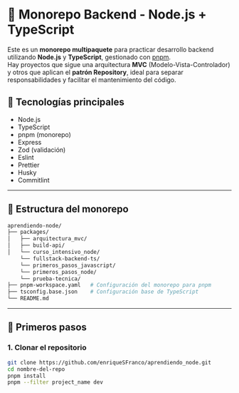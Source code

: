 # 🧱 Monorepo Backend - Node.js + TypeScript

Este es un **monorepo multipaquete** para practicar desarrollo backend utilizando **Node.js** y **TypeScript**, gestionado con [pnpm](https://pnpm.io/).  
Hay proyectos que sigue una arquitectura **MVC** (Modelo-Vista-Controlador) y otros que aplican el **patrón Repository**, ideal para separar responsabilidades y facilitar el mantenimiento del código.


## 🧰 Tecnologías principales

- Node.js
- TypeScript
- pnpm (monorepo)
- Express
- Zod (validación)
- Eslint
- Prettier
- Husky
- Commitlint
---

## 📁 Estructura del monorepo
```bash
aprendiendo-node/
├── packages/
│   ├── arquitectura_mvc/
│   ├── build-api/
│   └── curso_intensivo_node/
    └── fullstack-backend-ts/
    └── primeros_pasos_javascript/
    └── primeros_pasos_node/
    └── prueba-tecnica/
├── pnpm-workspace.yaml   # Configuración del monorepo para pnpm
├── tsconfig.base.json    # Configuración base de TypeScript
└── README.md
```
---

## 🚀 Primeros pasos

### 1. Clonar el repositorio

```bash
git clone https://github.com/enriqueSFranco/aprendiendo_node.git
cd nombre-del-repo
pnpm install
pnpm --filter project_name dev

```
